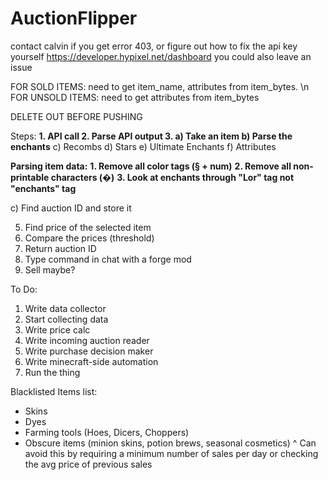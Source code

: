 # AuctionFlipper
contact calvin if you get error 403, or figure out how to fix the api key yourself https://developer.hypixel.net/dashboard
you could also leave an issue

FOR SOLD ITEMS: need to get item_name, attributes from item_bytes. \n
FOR UNSOLD ITEMS: need to get attributes from item_bytes

DELETE OUT BEFORE PUSHING

Steps:
**1. API call
2. Parse API output
3. a) Take an item
   b) Parse the enchants**
   c) Recombs
   d) Stars
   e) Ultimate Enchants
   f) Attributes

**Parsing item data:**
**1. Remove all color tags (§ + num)**
**2. Remove all non-printable characters (�)**
**3. Look at enchants through "Lor" tag not "enchants" tag**

   c) Find auction ID and store it
   
5. Find price of the selected item
6. Compare the prices (threshold)
7. Return auction ID
8. Type command in chat with a forge mod
9. Sell maybe?

To Do:
1. Write data collector
2. Start collecting data
3. Write price calc
4. Write incoming auction reader
5. Write purchase decision maker
6. Write minecraft-side automation
7. Run the thing

Blacklisted Items list:
- Skins
- Dyes
- Farming tools (Hoes, Dicers, Choppers)
- Obscure items (minion skins, potion brews, seasonal cosmetics)
^ Can avoid this by requiring a minimum number of sales per day or checking the avg price of previous sales
